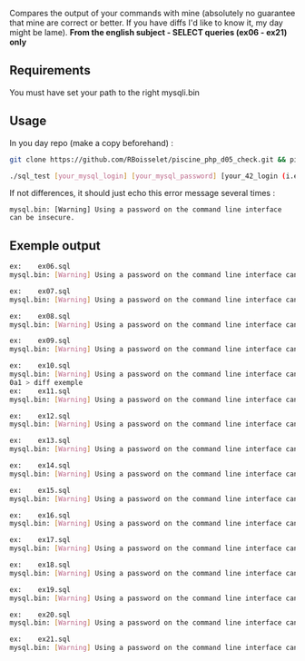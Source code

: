 Compares the output of your commands with mine (absolutely no guarantee that mine are correct or better. If you have diffs I'd like to know it, my day might be lame). **From the english subject - SELECT queries (ex06 - ex21) only**

## Requirements
You must have set your path to the right mysqli.bin

## Usage

In you day repo (make a copy beforehand) :

```bash
git clone https://github.com/RBoisselet/piscine_php_d05_check.git && piscine_php_d05_check/setup

./sql_test [your_mysql_login] [your_mysql_password] [your_42_login (i.e. 'rboissel')]
```

If not differences, it should just echo this error message several times :

```
mysql.bin: [Warning] Using a password on the command line interface can be insecure.
```

## Exemple output

 ```bash
 ex:	ex06.sql
 mysql.bin: [Warning] Using a password on the command line interface can be insecure.

 ex:	ex07.sql
 mysql.bin: [Warning] Using a password on the command line interface can be insecure.

 ex:	ex08.sql
 mysql.bin: [Warning] Using a password on the command line interface can be insecure.

 ex:	ex09.sql
 mysql.bin: [Warning] Using a password on the command line interface can be insecure.

 ex:	ex10.sql
 mysql.bin: [Warning] Using a password on the command line interface can be insecure.
 0a1 > diff exemple
 ex:	ex11.sql
 mysql.bin: [Warning] Using a password on the command line interface can be insecure.

 ex:	ex12.sql
 mysql.bin: [Warning] Using a password on the command line interface can be insecure.

 ex:	ex13.sql
 mysql.bin: [Warning] Using a password on the command line interface can be insecure.

 ex:	ex14.sql
 mysql.bin: [Warning] Using a password on the command line interface can be insecure.

 ex:	ex15.sql
 mysql.bin: [Warning] Using a password on the command line interface can be insecure.

 ex:	ex16.sql
 mysql.bin: [Warning] Using a password on the command line interface can be insecure.

 ex:	ex17.sql
 mysql.bin: [Warning] Using a password on the command line interface can be insecure.

 ex:	ex18.sql
 mysql.bin: [Warning] Using a password on the command line interface can be insecure.

 ex:	ex19.sql
 mysql.bin: [Warning] Using a password on the command line interface can be insecure.

 ex:	ex20.sql
 mysql.bin: [Warning] Using a password on the command line interface can be insecure.

 ex:	ex21.sql
 mysql.bin: [Warning] Using a password on the command line interface can be insecure.
```
